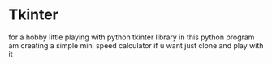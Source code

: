 # Tkinter

for a hobby little playing with python tkinter library
in this python program am creating a simple mini speed calculator 
if u want just clone and play with it
